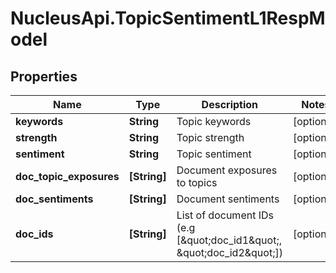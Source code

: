 # NucleusApi.TopicSentimentL1RespModel

## Properties
Name | Type | Description | Notes
------------ | ------------- | ------------- | -------------
**keywords** | **String** | Topic keywords | [optional] 
**strength** | **String** | Topic strength | [optional] 
**sentiment** | **String** | Topic sentiment | [optional] 
**doc_topic_exposures** | **[String]** | Document exposures to topics | [optional] 
**doc_sentiments** | **[String]** | Document sentiments | [optional] 
**doc_ids** | **[String]** | List of document IDs (e.g [\&quot;doc_id1\&quot;, \&quot;doc_id2\&quot;]) | [optional] 


